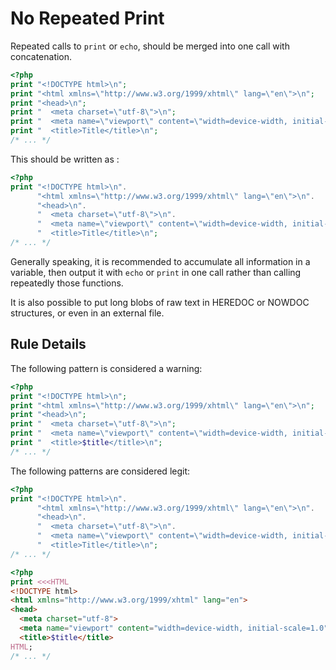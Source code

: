 <!-- Performances -->
# No Repeated Print

Repeated calls to `print` or `echo`, should be merged into one call with concatenation. 

```php
<?php
print "<!DOCTYPE html>\n";
print "<html xmlns=\"http://www.w3.org/1999/xhtml\" lang=\"en\">\n";
print "<head>\n";
print "  <meta charset=\"utf-8\">\n";
print "  <meta name=\"viewport\" content=\"width=device-width, initial-scale=1.0\"> \n";
print "  <title>Title</title>\n";
/* ... */

```


This should be written as : 

```php
<?php
print "<!DOCTYPE html>\n".
      "<html xmlns=\"http://www.w3.org/1999/xhtml\" lang=\"en\">\n".
      "<head>\n".
      "  <meta charset=\"utf-8\">\n".
      "  <meta name=\"viewport\" content=\"width=device-width, initial-scale=1.0\"> \n".
      "  <title>Title</title>\n";
/* ... */

```


Generally speaking, it is recommended to accumulate all information in a variable, then output it with `echo` or `print` in one call rather than calling repeatedly those functions. 

It is also possible to put long blobs of raw text in HEREDOC or NOWDOC structures, or even in an external file. 


## Rule Details

The following pattern is considered a warning:

```php
<?php
print "<!DOCTYPE html>\n";
print "<html xmlns=\"http://www.w3.org/1999/xhtml\" lang=\"en\">\n";
print "<head>\n";
print "  <meta charset=\"utf-8\">\n";
print "  <meta name=\"viewport\" content=\"width=device-width, initial-scale=1.0\"> \n";
print "  <title>$title</title>\n";
/* ... */

```


The following patterns are considered legit:

```php
<?php
print "<!DOCTYPE html>\n".
      "<html xmlns=\"http://www.w3.org/1999/xhtml\" lang=\"en\">\n".
      "<head>\n".
      "  <meta charset=\"utf-8\">\n".
      "  <meta name=\"viewport\" content=\"width=device-width, initial-scale=1.0\"> \n".
      "  <title>Title</title>\n";
/* ... */

```


```php
<?php
print <<<HTML
<!DOCTYPE html>
<html xmlns="http://www.w3.org/1999/xhtml" lang="en">
<head>
  <meta charset="utf-8">
  <meta name="viewport" content="width=device-width, initial-scale=1.0">
  <title>$title</title>
HTML;
/* ... */

```

